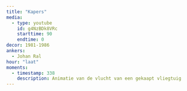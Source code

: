 ```yaml
---
title: "Kapers"
media:
  - type: youtube
    id: g4NzBDk8VRc
    starttime: 90
    endtime: 0
decor: 1981-1986
ankers:
  - Johan Ral
hour: "laat"
moments:
  - timestamp: 338
    description: Animatie van de vlucht van een gekaapt vliegtuig
---
```

